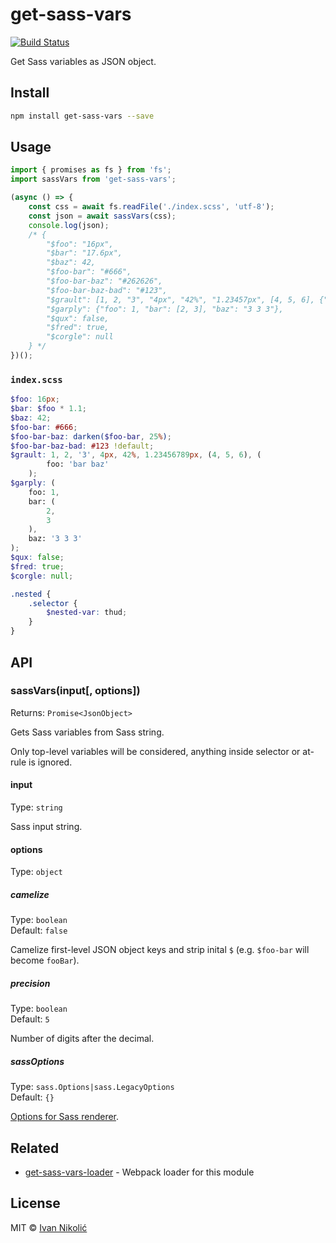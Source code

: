 # get-sass-vars

[![Build Status][ci-img]][ci]

Get Sass variables as JSON object.

## Install

```sh
npm install get-sass-vars --save
```

## Usage

```js
import { promises as fs } from 'fs';
import sassVars from 'get-sass-vars';

(async () => {
	const css = await fs.readFile('./index.scss', 'utf-8');
	const json = await sassVars(css);
	console.log(json);
	/* {
		"$foo": "16px",
		"$bar": "17.6px",
		"$baz": 42,
		"$foo-bar": "#666",
		"$foo-bar-baz": "#262626",
		"$foo-bar-baz-bad": "#123",
		"$grault": [1, 2, "3", "4px", "42%", "1.23457px", [4, 5, 6], {"foo": "bar baz"}],
		"$garply": {"foo": 1, "bar": [2, 3], "baz": "3 3 3"},
		"$qux": false,
		"$fred": true,
		"$corgle": null
	} */
})();
```

### `index.scss`

```scss
$foo: 16px;
$bar: $foo * 1.1;
$baz: 42;
$foo-bar: #666;
$foo-bar-baz: darken($foo-bar, 25%);
$foo-bar-baz-bad: #123 !default;
$grault: 1, 2, '3', 4px, 42%, 1.23456789px, (4, 5, 6), (
		foo: 'bar baz'
	);
$garply: (
	foo: 1,
	bar: (
		2,
		3
	),
	baz: '3 3 3'
);
$qux: false;
$fred: true;
$corgle: null;

.nested {
	.selector {
		$nested-var: thud;
	}
}
```

## API

### sassVars(input[, options])

Returns: `Promise<JsonObject>`

Gets Sass variables from Sass string.

Only top-level variables will be considered, anything inside selector or at-rule
is ignored.

#### input

Type: `string`

Sass input string.

#### options

Type: `object`

##### camelize

Type: `boolean`  
Default: `false`

Camelize first-level JSON object keys and strip inital `$` (e.g. `$foo-bar` will
become `fooBar`).

##### precision

Type: `boolean`  
Default: `5`

Number of digits after the decimal.

##### sassOptions

Type: `sass.Options|sass.LegacyOptions`  
Default: `{}`

[Options for Sass renderer][node-sass-options].

## Related

-   [get-sass-vars-loader][get-sass-vars-loader] - Webpack loader for this
    module

## License

MIT © [Ivan Nikolić](http://ivannikolic.com)

<!-- prettier-ignore-start -->

[ci]: https://github.com/niksy/get-sass-vars/actions?query=workflow%3ACI
[ci-img]: https://github.com/niksy/get-sass-vars/workflows/CI/badge.svg?branch=master
[node-sass-options]: https://github.com/sass/node-sass#options
[get-sass-vars-loader]: https://github.com/brianvoe/get-sass-vars-loader

<!-- prettier-ignore-end -->
